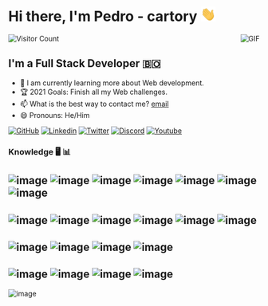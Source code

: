 # Hi there, I'm Pedro - cartory <img width="30px" src="https://github.com/SatYu26/SatYu26/raw/master/Assets/Hi.gif" />

<img align="right" alt="GIF" height="160px" src="https://octodex.github.com/images/daftpunktocat-guy.gif" />

![Visitor Count](https://profile-counter.glitch.me/cartory/count.svg)

## I'm a Full Stack Developer 🇧🇴

- 🌱 I am currently learning more about Web development.
- 🏆 2021 Goals: Finish all my Web challenges.
- 📫 What is the best way to contact me? [email](xXcartoryXx@gmail.com)
- 😄 Pronouns: He/Him

[![GitHub](https://img.shields.io/badge/Github-FFFFFF?style=for-the-badge&logo=github&color=grey)](https://github.com/cartory)
[![Linkedin](https://img.shields.io/badge/Linkedin-0077B5?style=for-the-badge&logo=linkedin&logoColor=white)](https://www.linkedin.com/in/pedro-luis-caricari-torrejón-3816961b0/)
[![Twitter](https://img.shields.io/badge/Twitter-1DA1F2?style=for-the-badge&logo=twitter&logoColor=white)](https://twitter.com/CaricariLuis)
[![Discord](https://img.shields.io/badge/Discord-7289DA?style=for-the-badge&logo=discord&logoColor=white)](https://discord.gg/xstJ7Uen)
[![Youtube](https://img.shields.io/badge/-youtube-61DAFB?logo=youtube&style=for-the-badge&color=red)](https://www.youtube.com/channel/UCQu3fZWiFFybOE4T9AJXC7A)
<!-- [![Reddit](https://img.shields.io/badge/Reddit-FF4500?style=for-the-badge&logo=reddit&logoColor=white)](https://www.reddit.com/user/Bardiesel) -->
<!-- [![Apple](https://img.shields.io/badge/Apple-MacBook_Pro_2019-999999?style=for-the-badge&logo=apple&logoColor=white)]() -->
<!--
<img align="right" alt="GIF" height="170px" src="https://media.giphy.com/media/J5B1Y8QZnzXXbLQIBu/giphy.gif" />

### Spotify Playing 🎧
[![Spotify](https://novatorem-kyzbk7wxl-bardiesel.vercel.app/api/spotify)](https://open.spotify.com/user/31doy22mvycwt43tx6ajtqe7tdtu)
-->

<!--END_SECTION:waka-->

### Knowledge 🖥️ 📊
![image](https://img.shields.io/badge/HTML5-E34F26?style=for-the-badge&logo=html5&logoColor=white)
![image](https://img.shields.io/badge/CSS3-1572B6?style=for-the-badge&logo=css3&logoColor=white)
![image](https://img.shields.io/badge/JavaScript-F7DF1E?style=for-the-badge&logo=javascript&logoColor=black)
![image](https://img.shields.io/badge/PHP-777BB4?style=for-the-badge&logo=php&logoColor=white)
![image](https://img.shields.io/badge/Python-3776AB?style=for-the-badge&logo=python&logoColor=white)
![image](https://img.shields.io/badge/TypeScript-007ACC?style=for-the-badge&logo=typescript&logoColor=white)
![image](https://img.shields.io/badge/Java-ED8B00?style=for-the-badge&logo=java&logoColor=white)
-
![image](https://img.shields.io/badge/React-20232A?style=for-the-badge&logo=react&logoColor=61DAFB)
![image](https://img.shields.io/badge/-flutter-61DAFB?logo=flutter&style=for-the-badge&color=blue)
![image](https://img.shields.io/badge/Laravel-FF2D20?style=for-the-badge&logo=laravel&logoColor=white)
![image](https://img.shields.io/badge/-angular-61DAFB?logo=angular&style=for-the-badge&color=red)
![image](https://img.shields.io/badge/Redux-593D88?style=for-the-badge&logo=redux&logoColor=white)
![image](https://img.shields.io/badge/jQuery-0769AD?style=for-the-badge&logo=jquery&logoColor=white)
-
![image](https://img.shields.io/badge/Bootstrap-563D7C?style=for-the-badge&logo=bootstrap&logoColor=white)
![image](https://img.shields.io/badge/Sass-CC6699?style=for-the-badge&logo=sass&logoColor=white)
![image](https://img.shields.io/badge/Tailwind_CSS-38B2AC?style=for-the-badge&logo=tailwind-css&logoColor=white)
![image](https://img.shields.io/badge/Material--UI-0081CB?style=for-the-badge&logo=material-ui&logoColor=white)
-
![image](https://img.shields.io/badge/PostgreSQL-316192?style=for-the-badge&logo=postgresql&logoColor=white)
![image](https://img.shields.io/badge/-firebase-61DAFB?logo=firebase&style=for-the-badge&color=grey)
![image](https://img.shields.io/badge/MySQL-0077B5?style=for-the-badge&logo=mysql&logoColor=white)
![image](https://img.shields.io/badge/-mongodb-61DAFB?logo=mongodb&style=for-the-badge&color=white)
-
![image](https://img.shields.io/badge/Jest-C21325?style=for-the-badge&logo=jest&logoColor=white)
